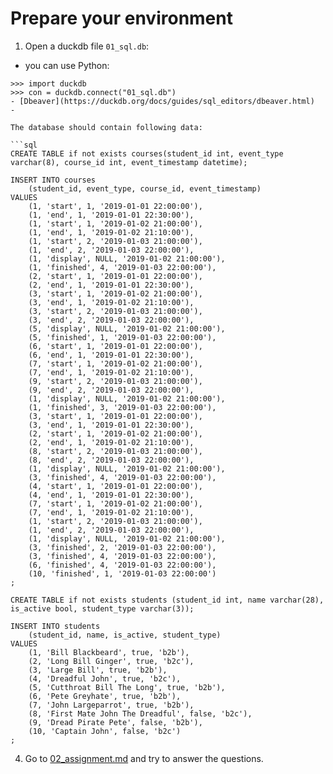 # Prepare your environment


1. Open a duckdb file `01_sql.db`:
- you can use Python:
```
>>> import duckdb
>>> con = duckdb.connect("01_sql.db")
- [Dbeaver](https://duckdb.org/docs/guides/sql_editors/dbeaver.html)
- 

The database should contain following data:

```sql
CREATE TABLE if not exists courses(student_id int, event_type varchar(8), course_id int, event_timestamp datetime);
    
INSERT INTO courses
    (student_id, event_type, course_id, event_timestamp)
VALUES
    (1, 'start', 1, '2019-01-01 22:00:00'),
    (1, 'end', 1, '2019-01-01 22:30:00'),
    (1, 'start', 1, '2019-01-02 21:00:00'),
    (1, 'end', 1, '2019-01-02 21:10:00'),
    (1, 'start', 2, '2019-01-03 21:00:00'),
    (1, 'end', 2, '2019-01-03 22:00:00'),
    (1, 'display', NULL, '2019-01-02 21:00:00'),
    (1, 'finished', 4, '2019-01-03 22:00:00'),
    (2, 'start', 1, '2019-01-01 22:00:00'),
    (2, 'end', 1, '2019-01-01 22:30:00'),
    (3, 'start', 1, '2019-01-02 21:00:00'),
    (3, 'end', 1, '2019-01-02 21:10:00'),
    (3, 'start', 2, '2019-01-03 21:00:00'),
    (3, 'end', 2, '2019-01-03 22:00:00'),
    (5, 'display', NULL, '2019-01-02 21:00:00'),
    (5, 'finished', 1, '2019-01-03 22:00:00'),
    (6, 'start', 1, '2019-01-01 22:00:00'),
    (6, 'end', 1, '2019-01-01 22:30:00'),
    (7, 'start', 1, '2019-01-02 21:00:00'),
    (7, 'end', 1, '2019-01-02 21:10:00'),
    (9, 'start', 2, '2019-01-03 21:00:00'),
    (9, 'end', 2, '2019-01-03 22:00:00'),
    (1, 'display', NULL, '2019-01-02 21:00:00'),
    (1, 'finished', 3, '2019-01-03 22:00:00'),
    (3, 'start', 1, '2019-01-01 22:00:00'),
    (3, 'end', 1, '2019-01-01 22:30:00'),
    (2, 'start', 1, '2019-01-02 21:00:00'),
    (2, 'end', 1, '2019-01-02 21:10:00'),
    (8, 'start', 2, '2019-01-03 21:00:00'),
    (8, 'end', 2, '2019-01-03 22:00:00'),
    (1, 'display', NULL, '2019-01-02 21:00:00'),
    (3, 'finished', 4, '2019-01-03 22:00:00'),
    (4, 'start', 1, '2019-01-01 22:00:00'),
    (4, 'end', 1, '2019-01-01 22:30:00'),
    (7, 'start', 1, '2019-01-02 21:00:00'),
    (7, 'end', 1, '2019-01-02 21:10:00'),
    (1, 'start', 2, '2019-01-03 21:00:00'),
    (1, 'end', 2, '2019-01-03 22:00:00'),
    (1, 'display', NULL, '2019-01-02 21:00:00'),
    (3, 'finished', 2, '2019-01-03 22:00:00'),
    (3, 'finished', 4, '2019-01-03 22:00:00'),
    (6, 'finished', 4, '2019-01-03 22:00:00'),
    (10, 'finished', 1, '2019-01-03 22:00:00')
;

CREATE TABLE if not exists students (student_id int, name varchar(28), is_active bool, student_type varchar(3));
    
INSERT INTO students
    (student_id, name, is_active, student_type)
VALUES
    (1, 'Bill Blackbeard', true, 'b2b'),
    (2, 'Long Bill Ginger', true, 'b2c'),
    (3, 'Large Bill', true, 'b2b'),
    (4, 'Dreadful John', true, 'b2c'),
    (5, 'Cutthroat Bill The Long', true, 'b2b'),
    (6, 'Pete Greyhate', true, 'b2b'),
    (7, 'John Largeparrot', true, 'b2b'),
    (8, 'First Mate John The Dreadful', false, 'b2c'),
    (9, 'Dread Pirate Pete', false, 'b2b'),
    (10, 'Captain John', false, 'b2c')
;
```
4. Go to [02_assignment.md](02_assignment.md) and try to answer the questions.